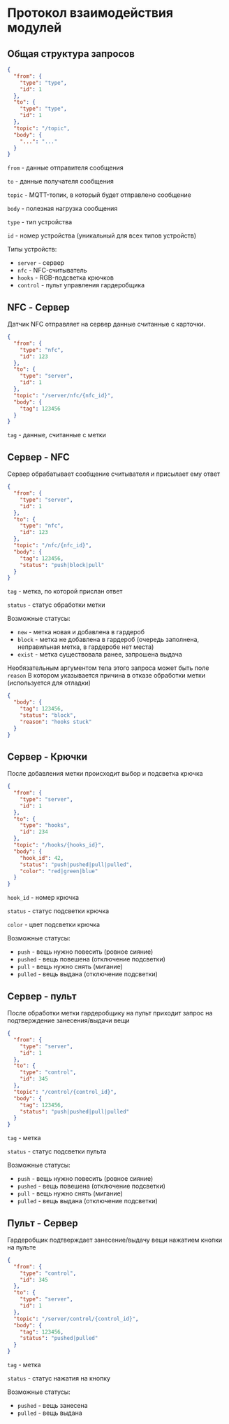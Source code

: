 # Протокол взаимодействия модулей

## Общая структура запросов
```json
{
  "from": {
    "type": "type",
    "id": 1
  },
  "to": {
    "type": "type",
    "id": 1
  },
  "topic": "/topic",
  "body": {
    "...": "..."
  }
}
```

`from` - данные отправителя сообщения

`to` - данные получателя сообщения

`topic` - MQTT-топик, в который будет отправлено сообщение

`body` - полезная нагрузка сообщения

`type` - тип устройства

`id` - номер устройства (уникальный для всех типов устройств)

Типы устройств:
* `server` - сервер 
* `nfc` - NFC-считыватель
* `hooks` - RGB-подсветка крючков
* `control` - пульт управления гардеробщика

## NFC - Сервер

Датчик NFC отправляет на сервер данные считанные с карточки.

```json
{
  "from": {
    "type": "nfc",
    "id": 123
  },
  "to": {
    "type": "server",
    "id": 1
  },
  "topic": "/server/nfc/{nfc_id}",
  "body": {
    "tag": 123456
  }
}
```

`tag` - данные, считанные с метки

## Сервер - NFC

Сервер обрабатывает сообщение считывателя и присылает ему ответ 

```json
{
  "from": {
    "type": "server",
    "id": 1
  },
  "to": {
    "type": "nfc",
    "id": 123
  },
  "topic": "/nfc/{nfc_id}",
  "body": {
    "tag": 123456,
    "status": "push|block|pull"
  }
}
```

`tag` - метка, по которой прислан ответ

`status` - статус обработки метки

Возможные статусы:
* `new` - метка новая и добавлена в гардероб
* `block` - метка не добавлена в гардероб (очередь заполнена, неправильная метка, в гардеробе нет места)
* `exist` - метка существовала ранее, запрошена выдача

Необязательным аргументом тела этого запроса может быть поле `reason`
В котором указывается причина в отказе обработки метки (используется для отладки)

```json
{
  "body": {
    "tag": 123456,
    "status": "block",
    "reason": "hooks stuck"
  }
}
```

## Сервер - Крючки

После добавления метки происходит выбор и подсветка крючка

```json
{
  "from": {
    "type": "server",
    "id": 1
  },
  "to": {
    "type": "hooks",
    "id": 234
  },
  "topic": "/hooks/{hooks_id}",
  "body": {
    "hook_id": 42,
    "status": "push|pushed|pull|pulled",
    "color": "red|green|blue"
  }
}
```

`hook_id` - номер крючка

`status` - статус подсветки крючка

`color` - цвет подсветки крючка

Возможные статусы:
* `push` - вещь нужно повесить (ровное сияние)
* `pushed` - вещь повешена (отключение подсветки)
* `pull` - вещь нужно снять (мигание)
* `pulled` - вещь выдана (отключение подсветки)

## Сервер - пульт

После обработки метки гардеробщику на пульт приходит запрос на подтверждение занесения/выдачи вещи 

```json
{
  "from": {
    "type": "server",
    "id": 1
  },
  "to": {
    "type": "control",
    "id": 345
  },
  "topic": "/control/{control_id}",
  "body": {
    "tag": 123456,
    "status": "push|pushed|pull|pulled"
  }
}
```

`tag` - метка 

`status` - статус подсветки пульта

Возможные статусы:
* `push` - вещь нужно повесить (ровное сияние)
* `pushed` - вещь повешена (отключение подсветки)
* `pull` - вещь нужно снять (мигание)
* `pulled` - вещь выдана (отключение подсветки)

## Пульт - Сервер

Гардеробщик подтверждает занесение/выдачу вещи нажатием кнопки на пульте

```json
{
  "from": {
    "type": "control",
    "id": 345
  },
  "to": {
    "type": "server",
    "id": 1
  },
  "topic": "/server/control/{control_id}",
  "body": {
    "tag": 123456,
    "status": "pushed|pulled"
  }
}
```

`tag` - метка

`status` - статус нажатия на кнопку

Возможные статусы:
* `pushed` - вещь занесена
* `pulled` - вещь выдана

